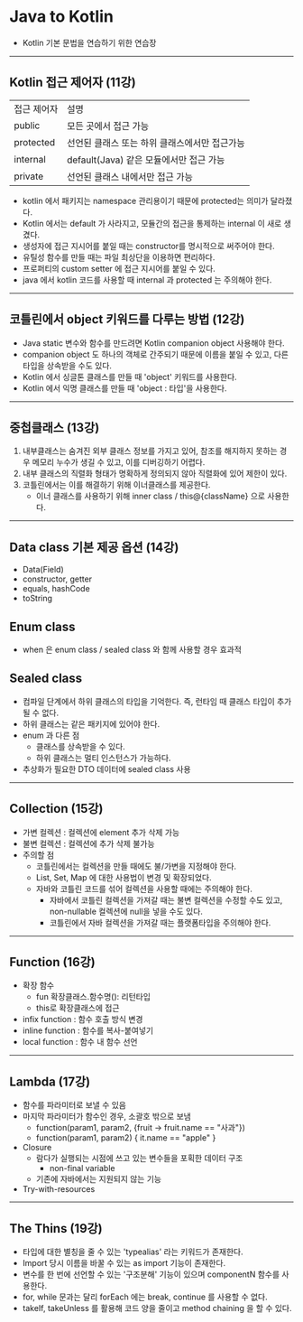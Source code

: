 # Java to Kotlin 

- Kotlin 기본 문법을 연습하기 위한 연습장

---

## Kotlin 접근 제어자 (11강)
|           |                             |
|-----------|-----------------------------|
| 접근 제어자    | 설명                          |
| public    | 모든 곳에서 접근 가능                |
| protected | 선언된 클래스 또는 하위 클래스에서만 접근가능   |
| internal  | default(Java) 같은 모듈에서만 접근 가능 |
| private   | 선언된 클래스 내에서만 접근 가능          |


- kotlin 에서 패키지는 namespace 관리용이기 때문에 protected는 의미가 달라졌다.
- Kotlin 에서는 default 가 사라지고, 모듈간의 접근을 통제하는 internal 이 새로 생겼다.
- 생성자에 접근 지시어를 붙일 때는 constructor를 명시적으로 써주어야 한다.
- 유틸성 함수를 만들 때는 파일 최상단을 이용하면 편리하다.
- 프로퍼티의 custom setter 에 접근 지시어를 붙일 수 있다.
- java 에서 kotlin 코드를 사용할 때 internal 과 protected 는 주의해야 한다.

--- 

## 코틀린에서 object 키워드를 다루는 방법 (12강)
- Java static 변수와 함수를 만드려면 Kotlin companion object 사용해야 한다.
- companion object 도 하나의 객체로 간주되기 때문에 이름을 붙일 수 있고, 다른 타입을 상속받을 수도 있다.
- Kotlin 에서 싱글톤 클래스를 만들 때 'object' 키워드를 사용한다.
- Kotlin 에서 익명 클래스를 만들 때 'object : 타입'을 사용한다.

---

## 중첩클래스 (13강)
1. 내부클래스는 숨겨진 외부 클래스 정보를 가지고 있어, 참조를 해지하지 못하는 경우 메모리 누수가 생길 수 있고, 이를 디버깅하기 어렵다.
2. 내부 클래스의 직렬화 형태가 명확하게 정의되지 않아 직렬화에 있어 제한이 있다.
3. 코틀린에서는 이를 해결하기 위해 이너클래스를 제공한다.
    * 이너 클래스를 사용하기 위해 inner class / this@{className} 으로 사용한다.

---

## Data class 기본 제공 옵션 (14강)
* Data(Field)
* constructor, getter
* equals, hashCode
* toString 

## Enum class
* when 은 enum class / sealed class 와 함께 사용할 경우 효과적

## Sealed class
* 컴파일 단계에서 하위 클래스의 타입을 기억한다. 즉, 런타임 때 클래스 타입이 추가될 수 없다.
* 하위 클래스는 같은 패키지에 있어야 한다.
* enum 과 다른 점
  * 클래스를 상속받을 수 있다.
  * 하위 클래스는 멀티 인스턴스가 가능하다. 
* 추상화가 필요한 DTO 데이터에 sealed class 사용 

---

## Collection (15강)
* 가변 컬렉션 : 컬렉션에 element 추가 삭제 가능
* 불변 컬렉션 : 컬렉션에 추가 삭제 불가능
* 주의할 점 
  * 코틀린에서는 컬렉션을 만들 때에도 불/가변을 지정해야 한다.
  * List, Set, Map 에 대한 사용법이 변경 및 확장되었다.
  * 자바와 코틀린 코드를 섞어 컬렉션을 사용할 때에는 주의해야 한다.
    * 자바에서 코틀린 컬렉션을 가져갈 때는 불변 컬렉션을 수정할 수도 있고, non-nullable 컬렉션에 null을 넣을 수도 있다.
    * 코틀린에서 자바 컬렉션을 가져갈 때는 플랫폼타입을 주의해야 한다.

---

## Function (16강)
* 확장 함수
  * fun 확장클래스.함수명(): 리턴타입
  * this로 확장클래스에 접근
* infix function : 함수 호출 방식 변경 
* inline function : 함수를 복사-붙여넣기
* local function : 함수 내 함수 선언 

---

## Lambda (17강)
* 함수를 파라미터로 보낼 수 있음
* 마지막 파라미터가 함수인 경우, 소괄호 밖으로 보냄 
  * function(param1, param2, {fruit -> fruit.name == "사과"})
  * function(param1, param2) { it.name == "apple" }
* Closure
  * 람다가 실행되는 시점에 쓰고 있는 변수들을 포획한 데이터 구조
    * non-final variable
  * 기존에 자바에서는 지원되지 않는 기능
* Try-with-resources

---

## The Thins (19강)
* 타입에 대한 별칭을 줄 수 있는 'typealias' 라는 키워드가 존재한다.
* Import 당시 이름을 바꿀 수 있는 as import 기능이 존재한다.
* 변수를 한 번에 선언할 수 있는 '구조분해' 기능이 있으며 componentN 함수를 사용한다.
* for, while 문과는 달리 forEach 에는 break, continue 를 사용할 수 없다.
* takeIf, takeUnless 를 활용해 코드 양을 줄이고 method chaining 을 할 수 있다.